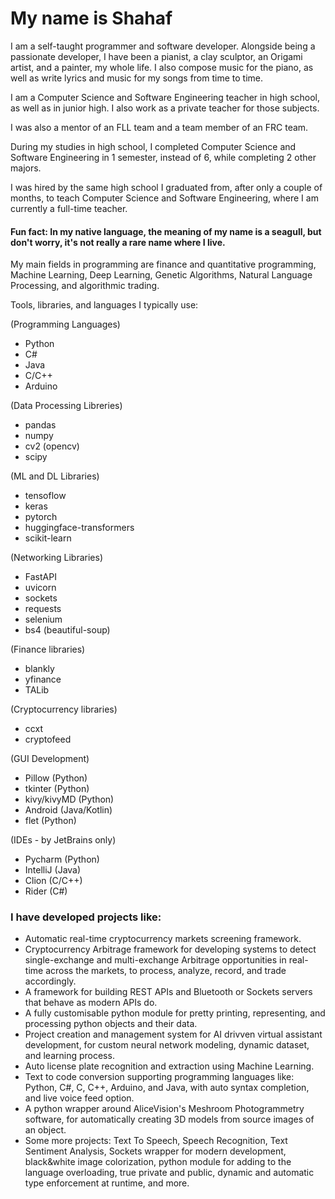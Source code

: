 # My name is Shahaf


I am a self-taught programmer and software developer. 
Alongside being a passionate developer, I have been a pianist, a clay sculptor, an Origami artist, and a painter, my whole life. 
I also compose music for the piano, as well as write lyrics and music for my songs from time to time.

I am a Computer Science and Software Engineering teacher in high school, as well as in junior high.
I also work as a private teacher for those subjects.

I was also a mentor of an FLL team and a team member of an FRC team.

During my studies in high school,
I completed Computer Science and Software Engineering in 1 semester, instead of 6, while completing 2 other majors.

I was hired by the same high school I graduated from, after only a couple of months, to teach Computer Science and Software Engineering, where I am currently a full-time teacher.

#### Fun fact: In my native language, the meaning of my name is a seagull, but don't worry, it's not really a rare name where I live.

My main fields in programming are finance and quantitative programming, Machine Learning, 
Deep Learning, Genetic Algorithms, Natural Language Processing, and algorithmic trading.

Tools, libraries, and languages I typically use:

(Programming Languages)
 - Python
 - C#
 - Java
 - C/C++
 - Arduino
 
(Data Processing Libreries)
 - pandas
 - numpy
 - cv2 (opencv)
 - scipy

(ML and DL Libraries)
 - tensoflow
 - keras
 - pytorch
 - huggingface-transformers
 - scikit-learn

 (Networking Libraries)
 - FastAPI
 - uvicorn
 - sockets
 - requests
 - selenium
 - bs4 (beautiful-soup)

(Finance libraries)
- blankly
- yfinance
- TALib

(Cryptocurrency libraries)
 - ccxt
 - cryptofeed

(GUI Development)
 - Pillow (Python)
 - tkinter (Python)
 - kivy/kivyMD (Python)
 - Android (Java/Kotlin)
 - flet (Python)

(IDEs - by JetBrains only)
 - Pycharm (Python)
 - IntelliJ (Java)
 - Clion (C/C++)
 - Rider (C#)

### I have developed projects like:
  - Automatic real-time cryptocurrency markets screening framework.
  - Cryptocurrency Arbitrage framework for developing systems to detect single-exchange and multi-exchange Arbitrage opportunities in real-time across the markets, to process, analyze, record, and trade accordingly.
  - A framework for building REST APIs and Bluetooth or Sockets servers that behave as modern APIs do.
  - A fully customisable python module for pretty printing, representing, and processing python objects and their data.
  - Project creation and management system for AI drivven virtual assistant development, for custom neural network modeling, dynamic dataset, and learning process.
  - Auto license plate recognition and extraction using Machine Learning.
  - Text to code conversion supporting programming languages like: Python, C#, C, C++, Arduino, and Java, with auto syntax completion, and live voice feed option.
  - A python wrapper around AliceVision's Meshroom Photogrammetry software, for automatically creating 3D models from source images of an object.
  - Some more projects: Text To Speech, Speech Recognition, Text Sentiment Analysis, Sockets wrapper for modern development, black&white image colorization, python module for adding to the language overloading, true private and public, dynamic and automatic type enforcement at runtime, and more.
